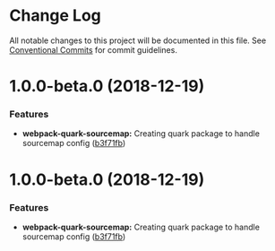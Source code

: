 # Change Log

All notable changes to this project will be documented in this file.
See [Conventional Commits](https://conventionalcommits.org) for commit guidelines.

# 1.0.0-beta.0 (2018-12-19)


### Features

* **webpack-quark-sourcemap:** Creating quark package to handle sourcemap config ([b3f71fb](https://github.com/thc-tools/webpack-laboratory/commit/b3f71fb))





# 1.0.0-beta.0 (2018-12-19)


### Features

* **webpack-quark-sourcemap:** Creating quark package to handle sourcemap config ([b3f71fb](https://github.com/thc-tools/webpack-laboratory/commit/b3f71fb))
